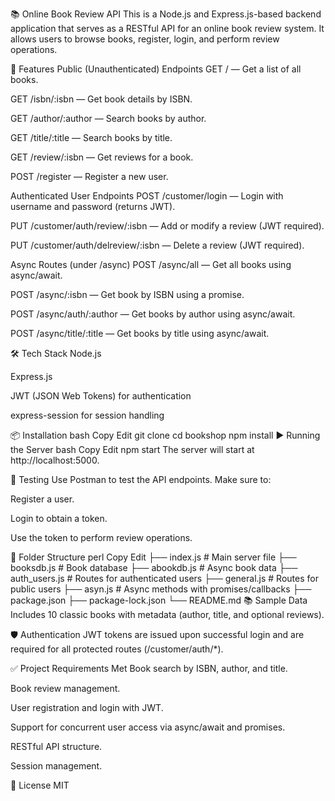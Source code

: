 📚 Online Book Review API
This is a Node.js and Express.js-based backend application that serves as a RESTful API for an online book review system. It allows users to browse books, register, login, and perform review operations.

🚀 Features
Public (Unauthenticated) Endpoints
GET / — Get a list of all books.

GET /isbn/:isbn — Get book details by ISBN.

GET /author/:author — Search books by author.

GET /title/:title — Search books by title.

GET /review/:isbn — Get reviews for a book.

POST /register — Register a new user.

Authenticated User Endpoints
POST /customer/login — Login with username and password (returns JWT).

PUT /customer/auth/review/:isbn — Add or modify a review (JWT required).

PUT /customer/auth/delreview/:isbn — Delete a review (JWT required).

Async Routes (under /async)
POST /async/all — Get all books using async/await.

POST /async/:isbn — Get book by ISBN using a promise.

POST /async/auth/:author — Get books by author using async/await.

POST /async/title/:title — Get books by title using async/await.

🛠️ Tech Stack
Node.js

Express.js

JWT (JSON Web Tokens) for authentication

express-session for session handling

📦 Installation
bash
Copy
Edit
git clone <your-repo-url>
cd bookshop
npm install
▶️ Running the Server
bash
Copy
Edit
npm start
The server will start at http://localhost:5000.

🧪 Testing
Use Postman to test the API endpoints. Make sure to:

Register a user.

Login to obtain a token.

Use the token to perform review operations.

🧩 Folder Structure
perl
Copy
Edit
├── index.js               # Main server file
├── booksdb.js             # Book database
├── abookdb.js             # Async book data
├── auth_users.js          # Routes for authenticated users
├── general.js             # Routes for public users
├── asyn.js                # Async methods with promises/callbacks
├── package.json
├── package-lock.json
└── README.md
📚 Sample Data
Includes 10 classic books with metadata (author, title, and optional reviews).

🛡️ Authentication
JWT tokens are issued upon successful login and are required for all protected routes (/customer/auth/*).

✅ Project Requirements Met
 Book search by ISBN, author, and title.

 Book review management.

 User registration and login with JWT.

 Support for concurrent user access via async/await and promises.

 RESTful API structure.

 Session management.

📜 License
MIT
